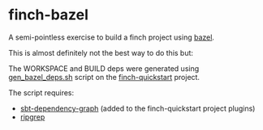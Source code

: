 # finch-bazel

A semi-pointless exercise to build a finch project using [bazel](https://bazel.build/).

This is almost definitely not the best way to do this but:

The WORKSPACE and BUILD deps were generated using [gen_bazel_deps.sh](https://github.com/shockham/finch-bazel/blob/master/gen_bazel_deps.sh) script on the [finch-quickstart](https://github.com/zdavep/finch-quickstart/) project.

The script requires:
- [sbt-dependency-graph](https://github.com/jrudolph/sbt-dependency-graph) (added to the finch-quickstart project plugins)
- [ripgrep](https://github.com/BurntSushi/ripgrep)
